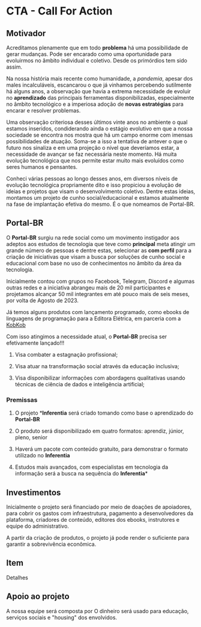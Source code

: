 # CTA - Call For Action

## Motivador

Acreditamos plenamente que em todo **problema** há uma possibilidade de gerar mudanças. Pode ser encarado como uma oportunidade para evoluirmos no âmbito individual e coletivo. Desde os primórdios tem sido assim.

Na nossa história mais recente como humanidade, a *pandemia*, apesar dos males incalculáveis, escancarou o que já vinhamos percebendo sutilmente há alguns anos, a observação que havia a extrema necessidade de evoluir no **aprendizado** das principais ferramentas disponibilizadas, especialmente no âmbito tecnológico e a imperiosa adoção de **novas estratégias** para encarar e resolver problemas.

Uma observação criteriosa desses últimos vinte anos no ambiente o qual estamos inseridos, condiderando ainda o estágio evolutivo em que a nossa sociedade se encontra nos mostra que há um campo enorme com imensas possibilidades de atuação. Soma-se a isso a tentativa de antever o que o futuro nos sinaliza e em uma projeção o nível que deveríamos estar, a necessidade de avançar se faz necessária neste momento. Há muita evolução tecnológica que nos permite estar muito mais evoluídos como seres humanos e pensantes.

Conheci várias pessoas ao longo desses anos, em diversos níveis de evolução tecnológica propriamente dito e isso propiciou a evolução de ideias e projetos que visam o desenvolvimento coletivo. Dentre estas ideias, montamos um projeto de cunho social/educacional e estamos atualmente na fase de implantação efetiva do mesmo. É o que nomeamos de Portal-BR.

## Portal-BR

O **Portal-BR** surgiu na rede social como um movimento instigador aos adeptos aos estudos de tecnologia que teve como **principal** meta atingir um grande número de pessoas e dentre estas, selecionar as **com perfil** para a criação de iniciativas que visam a busca por soluções de cunho social e educacional com base no uso de conhecimentos no âmbito da área da tecnologia. 

Inicialmente contou com grupos no Facebook, Telegram, Discord e algumas outras redes e a iniciativa abrangeu mais de 20 mil participantes e projetamos alcançar 50 mil integrantes em até pouco mais de seis meses, por volta de Agosto de 2023.

Já temos alguns produtos com lançamento programado, como ebooks de linguagens de programação para a Editora Elétrica, em parceria com a [KobKob](https://kobkob.org)

Com isso atingimos a necessidade atual, o **Portal-BR** precisa ser efetivamente lançado!!!

1. Visa combater a estagnação profissional;

2. Visa atuar na transformação social através da educação inclusiva;

3. Visa disponibilizar informações com abordagens qualitativas usando técnicas de ciência de dados e inteligência artificial;

### Premissas

1. O projeto ***Inferentia** será criado tomando como base o aprendizado do **Portal-BR**

2. O produto será disponibilizado em quatro formatos: aprendiz, júnior, pleno, senior

3. Haverá um pacote com conteúdo gratuito, para demonstrar o formato utilizado no **Inferentia**

4. Estudos mais avançados, com especialistas em tecnologia da informação será a busca na sequência do **Inferentia***

## Investimentos

Inicialmente o projeto será financiado por meio de doações de apoiadores, para cobrir os gastos com infraestrutura, pagamento a desenvolvedores da plataforma, criadores de conteúdo, editores dos ebooks, instrutores e equipe do administrativo.

A partir da criação de produtos, o projeto já pode render o suficiente para garantir a sobrevivência econômica.

## Item

Detalhes

## Apoio ao projeto

A nossa equipe será composta por O dinheiro será usado para educação, serviços sociais e "housing" dos envolvidos.
